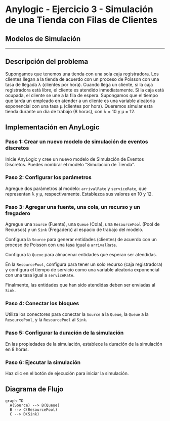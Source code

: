 # Anylogic - Ejercicio 3 - Simulación de una Tienda con Filas de Clientes

## Modelos de Simulación

---

## Descripción del problema

Supongamos que tenemos una tienda con una sola caja registradora. Los clientes llegan a la tienda de acuerdo con un proceso de Poisson con una tasa de llegada λ (clientes por hora). Cuando llega un cliente, si la caja registradora está libre, el cliente es atendido inmediatamente. Si la caja está ocupada, el cliente se une a la fila de espera. Supongamos que el tiempo que tarda un empleado en atender a un cliente es una variable aleatoria exponencial con una tasa μ (clientes por hora). Queremos simular esta tienda durante un día de trabajo (8 horas), con λ = 10 y μ = 12.

## Implementación en AnyLogic

### Paso 1: Crear un nuevo modelo de simulación de eventos discretos
Inicie AnyLogic y cree un nuevo modelo de Simulación de Eventos Discretos. Puedes nombrar el modelo "Simulación de Tienda".

### Paso 2: Configurar los parámetros
Agregue dos parámetros al modelo: `arrivalRate` y `serviceRate`, que representan λ y μ, respectivamente. Establezca sus valores en 10 y 12.

### Paso 3: Agregar una fuente, una cola, un recurso y un fregadero
Agregue una `Source` (Fuente), una `Queue` (Cola), una `ResourcePool` (Pool de Recursos) y un `Sink` (Fregadero) al espacio de trabajo del modelo.

Configura la `Source` para generar entidades (clientes) de acuerdo con un proceso de Poisson con una tasa igual a `arrivalRate`. 

Configura la `Queue` para almacenar entidades que esperan ser atendidas. 

En la `ResourcePool`, configura para tener un solo recurso (caja registradora) y configura el tiempo de servicio como una variable aleatoria exponencial con una tasa igual a `serviceRate`.

Finalmente, las entidades que han sido atendidas deben ser enviadas al `Sink`.

### Paso 4: Conectar los bloques
Utiliza los conectores para conectar la `Source` a la `Queue`, la `Queue` a la `ResourcePool`, y la `ResourcePool` al `Sink`.

### Paso 5: Configurar la duración de la simulación
En las propiedades de la simulación, establece la duración de la simulación en 8 horas.

### Paso 6: Ejecutar la simulación
Haz clic en el botón de ejecución para iniciar la simulación.

## Diagrama de Flujo

```mermaid
graph TD
  A(Source) --> B(Queue)
  B --> C(ResourcePool)
  C --> D(Sink)
```
